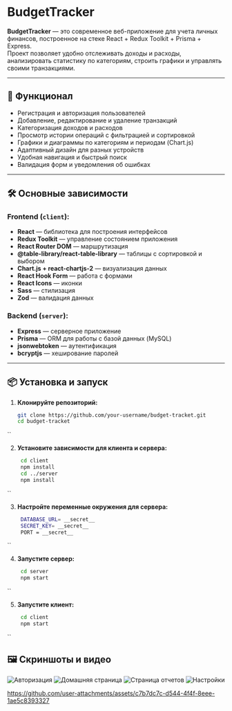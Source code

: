 # BudgetTracker

**BudgetTracker** — это современное веб-приложение для учета личных финансов, построенное на стеке React + Redux Toolkit + Prisma + Express.  
Проект позволяет удобно отслеживать доходы и расходы, анализировать статистику по категориям, строить графики и управлять своими транзакциями.

---

## 🚀 Функционал

- Регистрация и авторизация пользователей
- Добавление, редактирование и удаление транзакций
- Категоризация доходов и расходов
- Просмотр истории операций с фильтрацией и сортировкой
- Графики и диаграммы по категориям и периодам (Chart.js)
- Адаптивный дизайн для разных устройств
- Удобная навигация и быстрый поиск
- Валидация форм и уведомления об ошибках

---

## 🛠️ Основные зависимости

### Frontend (`client`):

- **React** — библиотека для построения интерфейсов
- **Redux Toolkit** — управление состоянием приложения
- **React Router DOM** — маршрутизация
- **@table-library/react-table-library** — таблицы с сортировкой и выбором
- **Chart.js + react-chartjs-2** — визуализация данных
- **React Hook Form** — работа с формами
- **React Icons** — иконки
- **Sass** — стилизация
- **Zod** — валидация данных

### Backend (`server`):

- **Express** — серверное приложение
- **Prisma** — ORM для работы с базой данных (MySQL)
- **jsonwebtoken** — аутентификация
- **bcryptjs** — хеширование паролей

---

## 📦 Установка и запуск

1. **Клонируйте репозиторий:**
   ```bash
   git clone https://github.com/your-username/budget-tracket.git
   cd budget-tracket
  ``

2. **Установите зависимости для клиента и сервера:**
   ```bash
    cd client
    npm install
    cd ../server
    npm install
  ``

3. **Настройте переменные окружения для сервера:**
   ```bash
    DATABASE_URL= __secret__
    SECRET_KEY= __secret__
    PORT = __secret__
  ``

4. **Запустите сервер:**
   ```bash
    cd server
    npm start
  ``

5. **Запустите клиент:**
   ```bash
    cd client
    npm start
  ``

## 🖼️ Скриншоты и видео

![Авторизация](./screenshots/auth.png)
![Домашняя страница](./screenshots/home.png)
![Страница отчетов](./screenshots/reports.png)
![Настройки](./screenshots/settings.png)




https://github.com/user-attachments/assets/c7b7dc7c-d544-4f4f-8eee-1ae5c8393327

